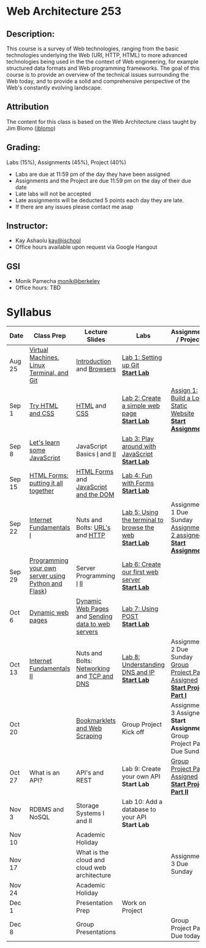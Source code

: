 # Web Architecture 253

## Description: 
This course is a survey of Web technologies, ranging from the basic technologies underlying the Web (URI, HTTP, HTML) to more advanced technologies being used in the the context of Web engineering, for example structured data formats and Web programming frameworks. The goal of this course is to provide an overview of the technical issues surrounding the Web today, and to provide a solid and comprehensive perspective of the Web's constantly evolving landscape.

## Attribution
The content for this class is based on the Web Architecture class taught by Jim Blomo ([jblomo](https://github.com/jblomo))

## Grading:
Labs (15%), Assignments (45%), Project (40%)
 - Labs are due at 11:59 pm of the day they have been assigned
 - Assignments and the Project are due 11:59 pm on the day of their due date
 - Late labs will not be accepted
 - Late assignments will be deducted 5 points each day they are late.
 - If there are any issues please contact me asap

## Instructor:
 - Kay Ashaolu <kay@ischool>
 - Office hours available upon request via Google Hangout
  
## GSI
 - Monik Pamecha <monik@berkeley>
 - Office hours: TBD

# Syllabus

|  Date |  Class Prep | Lecture Slides | Labs | Assignments / Projects |
|---|---|---|---|---|
| Aug 25 | [Virtual Machines, Linux Terminal, and Git](https://kayashaolu.github.io/webarch/html/Class%20Prep%201%20-%20Virtual%20Machines,%20Linux%20Terminal,%20and%20Git.html) | [Introduction](https://kayashaolu.github.io/webarch/html/Lecture%201%20-%20Introduction.html) and [Browsers](https://kayashaolu.github.io/webarch/html/Lecture%202%20-%20What%20is%20a%20web%20browser.html) | [Lab 1: Setting up Git](https://github.com/kayashaolu/webarch-lab-1)<br />**[Start Lab](https://bcourses.berkeley.edu/courses/1465770/assignments/7825536)** | | 
| Sep 1 | [Try HTML and CSS](https://kayashaolu.github.io/webarch/html/Class%20Prep%202%20-%20Try%20HTML%20and%20CSS.html) | [HTML](https://kayashaolu.github.io/webarch/html/Lecture%203%20-%20HTML.html) and [CSS](https://kayashaolu.github.io/webarch/html/Lecture%204%20-%20CSS.html) | [Lab 2: Create a simple web page](https://github.com/kayashaolu/webarch-lab-2)<br />**[Start Lab](https://bcourses.berkeley.edu/courses/1465770/assignments/7827990)** | [Assign 1: Build a Local Static Website](https://github.com/kayashaolu/webarch-assign-1)<br />**[Start Assignment](https://bcourses.berkeley.edu/courses/1465770/assignments/7828217)** |
| Sep 8 | [Let's learn some JavaScript](https://kayashaolu.github.io/webarch/html/Class%20Prep%203%20-%20Let's%20learn%20some%20JavaScript.html) | JavaScript Basics [I](https://kayashaolu.github.io/webarch/html/Lecture%205%20-%20JavaScript%20Basics%20I.html) and [II](https://kayashaolu.github.io/webarch/html/Lecture%206%20-%20JavaScript%20Basics%20II.html) | [Lab 3: Play around with JavaScript](https://github.com/kayashaolu/webarch-lab-3)<br />**[Start Lab](https://bcourses.berkeley.edu/courses/1465770/assignments/7830045)** | |
| Sep 15 | [HTML Forms: putting it all together](https://kayashaolu.github.io/webarch/html/Class%20Prep%204%20-%20HTML%20Forms:%20putting%20it%20all%20together.html) | [HTML Forms](https://kayashaolu.github.io/webarch/html/Lecture%207%20-%20HTML%20Forms.html) and [JavaScript and the DOM](https://kayashaolu.github.io/webarch/html/Lecture%208%20-%20JavaScript%20and%20the%20DOM.html) | [Lab 4: Fun with Forms](https://github.com/kayashaolu/webarch-lab-4)<br />**[Start Lab](https://bcourses.berkeley.edu/courses/1465770/assignments/7832060)** | |
| Sep 22 | [Internet Fundamentals I](https://kayashaolu.github.io/webarch/html/Class%20Prep%205%20-%20Internet%20Fundamentals%20I.html) | Nuts and Bolts: [URL's](https://kayashaolu.github.io/webarch/html/Lecture%209%20-%20Nuts%20and%20Bolts:%20URL's.html) and [HTTP](https://kayashaolu.github.io/webarch/html/Lecture%2010%20-%20Nuts%20and%20Bolts:%20HTTP.html) | [Lab 5: Using the terminal to browse the web](https://github.com/kayashaolu/webarch-lab-5)<br />[**Start Lab**](https://bcourses.berkeley.edu/courses/1465770/assignments/7834038) | Assignment 1 Due Sunday<br />[Assignment 2 assigned](https://github.com/kayashaolu/webarch-assign-2)<br />[**Start Assignment**](https://bcourses.berkeley.edu/courses/1465770/assignments/7834934)  |
| Sep 29 | [Programming your own server using Python and Flask](https://kayashaolu.github.io/webarch/html/Class%20Prep%206%20-%20Programming%20your%20own%20server%20using%20Python%20and%20Flask.html))  | Server Programming [I](https://kayashaolu.github.io/webarch/html/Lecture%2011%20-%20Server%20Programming%20I.html) [II](https://kayashaolu.github.io/webarch/html/Lecture%2012%20-%20Server%20Programming%20II.html) | [Lab 6: Create our first web server](https://github.com/kayashaolu/webarch-lab-6)<br />[**Start Lab**](https://bcourses.berkeley.edu/courses/1465770/assignments/7835722) | |
| Oct 6 | [Dynamic web pages](https://kayashaolu.github.io/webarch/html/Class%20Prep%207%20-%20Dynamic%20Web%20Pages.html) | [Dynamic Web Pages](https://kayashaolu.github.io/webarch/html/Lecture%2013%20-%20Dynamic%20Web%20Pages.html) and [Sending data to web servers](https://kayashaolu.github.io/webarch/html/Lecture%2014%20-%20Sending%20data%20to%20web%20servers.html) | [Lab 7: Using POST](https://github.com/kayashaolu/webarch-lab-7)<br />[**Start Lab**](https://bcourses.berkeley.edu/courses/1465770/assignments/7837159) | |
| Oct 13 | [Internet Fundamentals II](https://kayashaolu.github.io/webarch/html/Class%20Prep%208%20-%20Internet%20Fundamentals%20II.html) | Nuts and Bolts: [Networking](https://kayashaolu.github.io/webarch/html/Lecture%2015%20-%20Networking) and [TCP and DNS](https://kayashaolu.github.io/webarch/html/Lecture%2016%20-%20TCP%20and%20DNS) | [Lab 8: Understanding DNS and IP](https://github.com/kayashaolu/webarch-lab-8)<br />[**Start Lab**](https://bcourses.berkeley.edu/courses/1465770/assignments/7838596)  | Assignment 2 Due Sunday<br /> [Group Project Part 1 Assigned](https://github.com/kayashaolu/webarch-project)<br />[**Start Project Part I**](https://bcourses.berkeley.edu/courses/1465770/assignments/7836542) |
| Oct 20 | | [Bookmarklets and Web Scraping](https://github.com/kayashaolu/webarch/blob/master/assets/webArchitecture.pdf) | Group Project Kick off | Assignment 3 Assigned<br />**Start Assignment** <br /> Group Project Part 1 Due Sunday |
| Oct 27 | What is an API?  | API's and REST | Lab 9: Create your own API<br/>**Start Lab**  |   [Group Project Part 2 Assigned](https://github.com/kayashaolu/webarch-project) <br />[**Start Project Part II**](https://bcourses.berkeley.edu/courses/1465770/assignments/7836543) |
| Nov 3 | RDBMS and NoSQL | Storage Systems I and II | Lab 10: Add a database to your API<br />**Start Lab** | |
| Nov 10 |  |  Academic Holiday | | |
| Nov 17 | | What is the cloud and cloud web architecture |  | Assignment 3 Due Sunday |
| Nov 24 | | Academic Holiday | | |
| Dec 1 | | Presentation Prep | Work on Project | |
| Dec 8 | | Group Presentations | | Group Project Part 2 Due today |

